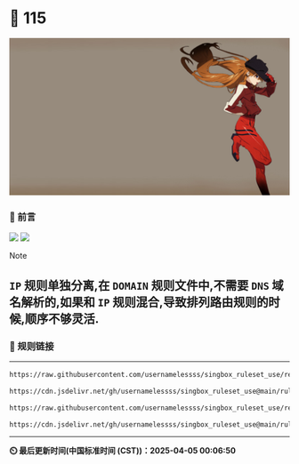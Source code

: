 
# 🧸 115
![](https://raw.githubusercontent.com/usernamelessss/picture-bed/main/images/202504042256831.jpg)
### 📣 前言
![](https://shields.io/badge/-移除重复规则-ff69b4) ![](https://shields.io/badge/-IP&nbsp;规则单独存放不与&nbsp;DOMAIN&nbsp;等混合-green)
> [!NOTE]
**`IP` 规则单独分离,在 `DOMAIN` 规则文件中,不需要 `DNS` 域名解析的,如果和 `IP` 规则混合,导致排列路由规则的时候,顺序不够灵活.**
---

###  🔗 规则链接
---

```url
https://raw.githubusercontent.com/usernamelessss/singbox_ruleset_use/refs/heads/main/rule/115/115_No_IP.json
```

```url
https://cdn.jsdelivr.net/gh/usernamelessss/singbox_ruleset_use@main/rule/115/115_No_IP.json
```

```url
https://raw.githubusercontent.com/usernamelessss/singbox_ruleset_use/refs/heads/main/rule/115/115_No_IP.srs
```

```url
https://cdn.jsdelivr.net/gh/usernamelessss/singbox_ruleset_use@main/rule/115/115_No_IP.srs
```

---
**⏲️ 最后更新时间(中国标准时间 (CST))：2025-04-05 00:06:50**